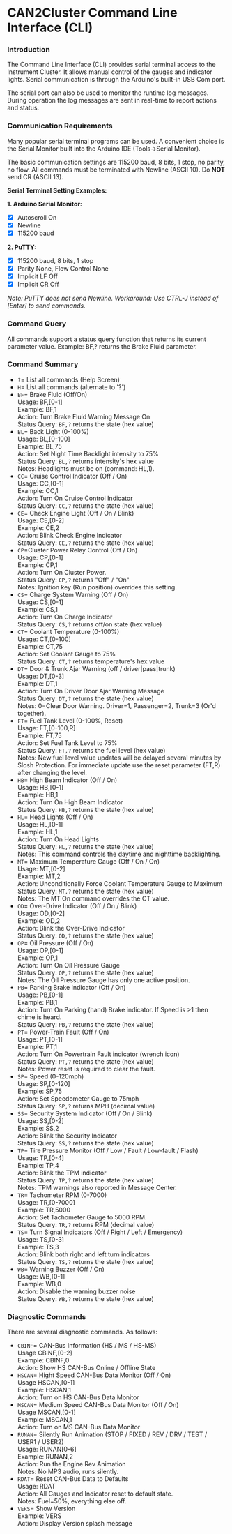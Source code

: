 # CAN2Cluster Command Line Interface (CLI)

### Introduction
The Command Line Interface (CLI) provides serial terminal access to the Instrument Cluster. It allows manual control of the gauges and indicator lights. 
Serial communication is through the Arduino's built-in USB Com port.

The serial port can also be used to monitor the runtime log messages. During operation the log messages are sent in real-time to report actions and status.

### Communication Requirements
Many popular serial terminal programs can be used. A convenient choice is the Serial Monitor built into the Arduino IDE (Tools->Serial Monitor).  

The basic communication settings are 115200 baud, 8 bits, 1 stop, no parity, no flow. All commands must be terminated with Newline (ASCII 10). Do **NOT** send CR (ASCII 13).  

**Serial Terminal Setting Examples:**

**1. Arduino Serial Monitor:**  
  - [x] Autoscroll On  
  - [x] Newline  
  - [x] 115200 baud  

**2. PuTTY:**  
  - [x] 115200 baud, 8 bits, 1 stop  
  - [x] Parity None, Flow Control None  
  - [x] Implicit LF Off
  - [x] Implicit CR Off
  
*Note: PuTTY does not send Newline. Workaround: Use CTRL-J instead of [Enter] to send commands.*  

### Command Query
All commands support a status query function that returns its current parameter value. Example: BF,? returns the Brake Fluid parameter.

### Command Summary
- `?`= List all commands (Help Screen)  
- `H`= List all commands (alternate to '?')  
- `BF`= Brake Fluid (Off/On)  
   Usage: BF,[0-1]  
   Example: BF,1  
   Action: Turn Brake Fluid Warning Message On  
   Status Query: `BF,?` returns the state (hex value)  
- `BL`= Back Light (0-100%)  
   Usage: BL,[0-100]  
   Example: BL,75  
   Action: Set Night Time Backlight intensity to 75%  
   Status Query: `BL,?` returns intensity's hex value  
   Notes: Headlights must be on (command: HL,1).  
-  `CC`= Cruise Control Indicator (Off / On)  
   Usage: CC,[0-1]  
   Example: CC,1  
   Action: Turn On Cruise Control Indicator  
   Status Query: `CC,?` returns the state (hex value)  
- `CE`= Check Engine Light (Off / On / Blink)  
   Usage: CE,[0-2]  
   Example: CE,2  
   Action: Blink Check Engine Indicator  
   Status Query: `CE,?` returns the state (hex value)  
- `CP`=Cluster Power Relay Control (Off / On)  
   Usage: CP,[0-1]  
   Example: CP,1  
   Action: Turn On Cluster Power.  
   Status Query: `CP,?` returns "Off" / "On"  
   Notes:  Ignition key (Run position) overrides this setting.  
- `CS`= Charge System Warning (Off / On)  
   Usage: CS,[0-1]  
   Example: CS,1  
   Action: Turn On Charge Indicator  
   Status Query: `CS,?` returns off/on state (hex value)  
- `CT`= Coolant Temperature (0-100%)  
   Usage: CT,[0-100]  
   Example: CT,75  
   Action: Set Coolant Gauge to 75%  
   Status Query: `CT,?` returns temperature's hex value  
- `DT`= Door & Trunk Ajar Warning (off / driver|pass|trunk)  
   Usage: DT,[0-3]  
   Example: DT,1  
   Action: Turn On Driver Door Ajar Warning Message  
   Status Query: `DT,?` returns the state (hex value)  
   Notes: 0=Clear Door Warning. Driver=1, Passenger=2, Trunk=3 (Or'd together).  
- `FT`= Fuel Tank Level (0-100%, Reset)  
   Usage: FT,[0-100,R]  
   Example: FT,75  
   Action: Set Fuel Tank Level to 75%  
   Status Query: `FT,?` returns the fuel level (hex value)  
   Notes: New fuel level value updates will be delayed several minutes by Slosh 
   Protection. For immediate update use the reset parameter (FT,R) after
   changing the level.  
- `HB`= High Beam Indicator (Off / On)  
   Usage: HB,[0-1]  
   Example: HB,1  
   Action: Turn On High Beam Indicator  
   Status Query: `HB,?` returns the state (hex value)  
- `HL`= Head Lights (Off / On)  
   Usage: HL,[0-1]  
   Example: HL,1  
   Action: Turn On Head Lights  
   Status Query: `HL,?` returns the state (hex value)  
   Notes: This command controls the daytime and nighttime backlighting.
- `MT`= Maximum Temperature Gauge (Off / On / On)  
   Usage: MT,[0-2]  
   Example: MT,2  
   Action: Unconditionally Force Coolant Temperature Gauge to Maximum  
   Status Query: `MT,?` returns the state (hex value)  
   Notes: The MT On command overrides the CT value.  
- `OD`= Over-Drive Indicator (Off / On / Blink)  
   Usage: OD,[0-2]  
   Example: OD,2  
   Action: Blink the Over-Drive Indicator  
   Status Query: `OD,?` returns the state (hex value)  
- `OP`= Oil Pressure (Off / On)  
   Usage: OP,[0-1]  
   Example: OP,1  
   Action: Turn On Oil Pressure Gauge  
   Status Query: `OP,?` returns the state (hex value)  
   Notes: The Oil Pressure Gauge has only one active position.  
- `PB`= Parking Brake Indicator (Off / On)  
   Usage: PB,[0-1]  
   Example: PB,1  
   Action: Turn On Parking (hand) Brake indicator. If Speed is >1 then chime is heard.  
   Status Query: `PB,?` returns the state (hex value)  
- `PT`= Power-Train Fault (Off / On)  
   Usage: PT,[0-1]  
   Example: PT,1  
   Action: Turn On Powertrain Fault indicator (wrench icon)  
   Status Query: `PT,?` returns the state (hex value)  
   Notes: Power reset is required to clear the fault.  
- `SP`= Speed (0-120mph)  
   Usage: SP,[0-120]  
   Example: SP,75  
   Action: Set Speedometer Gauge to 75mph  
   Status Query: `SP,?` returns MPH (decimal value)  
- `SS`= Security System Indicator (Off / On / Blink)  
   Usage: SS,[0-2]  
   Example: SS,2  
   Action: Blink the Security Indicator  
   Status Query: `SS,?` returns the state (hex value)  
- `TP`= Tire Pressure Monitor (Off / Low / Fault / Low-fault / Flash)  
   Usage: TP,[0-4]  
   Example: TP,4  
   Action: Blink the TPM indicator  
   Status Query: `TP,?` returns the state (hex value)  
   Notes: TPM warnings also reported in Message Center.
- `TR`= Tachometer RPM (0-7000)  
   Usage: TR,[0-7000]  
   Example: TR,5000  
   Action: Set Tachometer Gauge to 5000 RPM.  
   Status Query: `TR,?` returns RPM (decimal value)  
- `TS`= Turn Signal Indicators (Off / Right / Left / Emergency)  
   Usage: TS,[0-3]  
   Example: TS,3  
   Action: Blink both right and left turn indicators  
   Status Query: `TS,?` returns the state (hex value)  
- `WB`= Warning Buzzer (Off / On)  
   Usage: WB,[0-1]  
   Example: WB,0  
   Action: Disable the warning buzzer noise  
   Status Query: `WB,?` returns the state (hex value)  
   
### Diagnostic Commands
There are several diagnostic commands. As follows:  
- `CBINF`= CAN-Bus Information (HS / MS / HS-MS)  
  Usage CBINF,[0-2]  
  Example: CBINF,0  
  Action: Show HS CAN-Bus Online / Offline State  
- `HSCAN`= Hight Speed CAN-Bus Data Monitor (Off / On)  
  Usage HSCAN,[0-1]  
  Example: HSCAN,1  
  Action: Turn on HS CAN-Bus Data Monitor  
- `MSCAN`= Medium Speed CAN-Bus Data Monitor (Off / On)  
  Usage MSCAN,[0-1]  
  Example: MSCAN,1  
  Action: Turn on MS CAN-Bus Data Monitor  
- `RUNAN`= Silently Run Animation (STOP / FIXED / REV / DRV / TEST / USER1 / USER2)  
  Usage: RUNAN[0-6]  
  Example: RUNAN,2  
  Action: Run the Engine Rev Animation  
  Notes: No MP3 audio, runs silently.
- `RDAT`= Reset CAN-Bus Data to Defaults  
  Usage: RDAT  
  Action: All Gauges and Indicator reset to default state.  
  Notes: Fuel=50%, everything else off. 
- `VERS`= Show Version  
  Example: VERS  
  Action: Display Version splash message  
